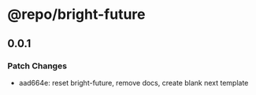 # @repo/bright-future

## 0.0.1

### Patch Changes

- aad664e: reset bright-future, remove docs, create blank next template
